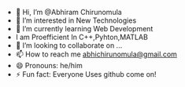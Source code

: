 - 👋 Hi, I’m @Abhiram Chirunomula
- 👀 I’m interested in New Technologies
- 🌱 I’m currently learning Web Development
- I am Proefficient In C++,Pyhton,MATLAB
- 💞️ I’m looking to collaborate on ...
- 📫 How to reach me abhichirunomula@gmail.com
- 😄 Pronouns: he/him
- ⚡ Fun fact: Everyone Uses github come on!

<!---
abhicanyou/abhicanyou is a ✨ special ✨ repository because its `README.md` (this file) appears on your GitHub profile.
You can click the Preview link to take a look at your changes.
--->
